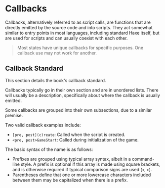 # Callbacks

Callbacks, alternatively referred to as script calls, are functions that are
directly emitted by the source code and into scripts. They act somewhat
similar to entry points in most languages, including standard Haxe itself, but
are used for scripts and can usually coexist with each other.

> Most states have unique callbacks for specific purposes. One callback use
> may not work for another.

## Callback Standard

This section details the book's callback standard.

Callbacks typically go in their own section and are in unordered lists. There
will usually be a description, specifically about where the callback is usually
emitted.

Some callbacks are grouped into their own subsections, due to a similar
premise.

Two valid callback examples include:

* `[pre, post](c)reate`: Called when the script is created.
* `<pre, post>GameStart`: Called during initialization of the game.

The basic syntax of the name is as follows:

* Prefixes are grouped using typical array syntax, albeit in a command-line
  style. A prefix is optional if this array is made using square brackets,
  and is otherwise required if typical comparison signs are used (`<`, `>`).
* Parentheses define that one or more lowercase characters included between
  them may be capitalized when there is a prefix.
